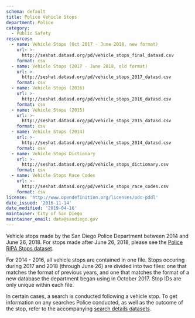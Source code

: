 ```yaml
---
schema: default
title: Police Vehicle Stops
department: Police
category:
  - Public Safety
resources:
  - name: Vehicle Stops (Oct 2017 - June 2018, new format)
    url: >-
      http://seshat.datasd.org/pd/vehicle_stops_final_datasd.csv
    format: csv
  - name: Vehicle Stops (2017 - June 2018, old format)
    url: >-
      http://seshat.datasd.org/pd/vehicle_stops_2017_datasd.csv
    format: csv
  - name: Vehicle Stops (2016)
    url: >-
      http://seshat.datasd.org/pd/vehicle_stops_2016_datasd.csv
    format: csv
  - name: Vehicle Stops (2015)
    url: >-
      http://seshat.datasd.org/pd/vehicle_stops_2015_datasd.csv
    format: csv
  - name: Vehicle Stops (2014)
    url: >-
      http://seshat.datasd.org/pd/vehicle_stops_2014_datasd.csv
    format: csv
  - name: Vehicle Stops Dictionary
    url: >-
      http://seshat.datasd.org/pd/vehicle_stops_dictionary.csv
    format: csv
  - name: Vehicle Stops Race Codes
    url: >-
      http://seshat.datasd.org/pd/vehicle_stops_race_codes.csv
    format: csv
license: 'http://www.opendefinition.org/licenses/odc-pddl'
date_issued: '2016-11-14'
date_modified: '2019-04-16'
maintainer: City of San Diego
maintainer_email: data@sandiego.gov
---
```

Vehicle stops made by the San Diego Police Department between 2014 and June 26, 2018. For stops made after June 26, 2018, please see the [Police RIPA Stops dataset](/datasets/police-ripa-stops/).

<!--more-->

For 2014 - 2016, all vehicle stops are contained in one file. Stops occuring during 2017 and 2018 (through June 26) are divided into two files: one that matches the format of previous years, and one that matches the format of a new database the department began using in October 2017. Stop IDs are only unique within each file.

In certain cases, a search is conducted following a vehicle stop. To get information on any searches Police conducted, as well as the outcome of the stop, refer to the accompanying [search details datasets](/datasets/police-vehicle-stops-search-details/).